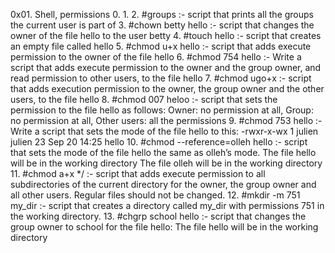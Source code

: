 0x01. Shell, permissions
0. 
1. 
2. #groups :- script that prints all the groups the current user is part of
3. #chown betty hello :- script that changes the owner of the file hello to the user betty
4. #touch hello :- script that creates an empty file called hello
5. #chmod u+x hello :- script that adds execute permission to the owner of the file hello
6. #chmod 754 hello :- Write a script that adds execute permission to the owner and the group owner, and read permission to other users, to the file hello
7. #chmod ugo+x :- script that adds execution permission to the owner, the group owner and the other users, to the file hello
8. #chmod 007 heloo :- script that sets the permission to the file hello as follows: Owner: no permission at all, Group: no permission at all, Other users: all the permissions
9. #chmod 753 hello :- Write a script that sets the mode of the file hello to this: -rwxr-x-wx 1 julien julien 23 Sep 20 14:25 hello
10. #chmod --reference=olleh hello :- script that sets the mode of the file hello the same as olleh’s mode. The file hello will be in the working directory The file olleh will be in the working directory
11. #chmod a+x */ :- script that adds execute permission to all subdirectories of the current directory for the owner, the group owner and all other users. Regular files should not be changed.
12. #mkdir -m 751 my_dir :- script that creates a directory called my_dir with permissions 751 in the working directory.
13. #chgrp school hello :- script that changes the group owner to school for the file hello: The file hello will be in the working directory 
